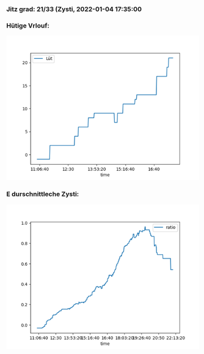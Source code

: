 ### Jitz grad: 21/33 (Zysti, 2022-01-04 17:35:00

### Hütige Vrlouf:
![Graph](Today.png)

### E durschnittleche Zysti:
![Graph](Zysti.png)